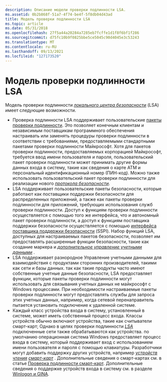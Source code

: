 ```yaml
---
description: Описание модели проверки подлинности LSA.
ms.assetid: 0b2b868f-51a7-4f74-be4f-5f8db04d43ad
title: Модель проверки подлинности LSA
ms.topic: article
ms.date: 05/31/2018
ms.openlocfilehash: 27f5a44a20284a7285eb7fcffe1d1f8f6bf1f286
ms.sourcegitcommit: d75fc10b9f0825bbe5ce5045c90d4045e3c53243
ms.translationtype: MT
ms.contentlocale: ru-RU
ms.lasthandoff: 09/13/2021
ms.locfileid: "127173520"
---
```

# <a name="lsa-authentication-model"></a>Модель проверки подлинности LSA

Модель проверки подлинности [*локального центра безопасности*](../secgloss/l-gly.md) (LSA) имеет следующие возможности.

-   Проверка подлинности LSA поддерживает пользовательские [пакеты проверки подлинности](authentication-packages.md). Это позволяет конечным клиентам и независимым поставщикам программного обеспечения настраивать или заменять процедуры проверки подлинности в соответствии с требованиями, предоставляемыми стандартными пакетами проверки подлинности Майкрософт. Хотя для пакетов проверки подлинности, предоставляемых корпорацией Майкрософт, требуется ввод имени пользователя и пароля, пользовательский пакет проверки подлинности может принимать другие формы данных входа в систему, такие как сведения о карте ATM и персональный идентификационный номер (ПИН-код). Можно также использовать пользовательский пакет проверки подлинности для реализации нового [*протокола безопасности*](../secgloss/s-gly.md).
-   LSA поддерживает пользовательские пакеты безопасности, которые работают как поставщики поддержки безопасности для распределенных приложений, а также как пакеты проверки подлинности для приложений, требующих использования служб проверки подлинности. Доступ к функциям проверки подлинности осуществляется с помощью того же интерфейса, что и автономный пакет проверки подлинности, а доступ к функциям поставщика поддержки безопасности осуществляется с помощью [интерфейса поставщика поддержки безопасности](sspi.md) (SSPI). Набор функций LSA, доступных для настраиваемых пакетов безопасности, позволяет им предоставлять расширенные функции безопасности, такие как создание маркера и [*дополнительное управление учетными данными*](../secgloss/s-gly.md) .
-   LSA поддерживает разнородное Управление учетными данными для взаимодействия с продуктами сторонних производителей, такими как сети и базы данных. так как такие продукты часто имеют собственные учетные данные безопасности, LSA предоставляет функции, которые пакеты проверки подлинности могут использовать для связывания учетных данных не майкрософт с Windows процессами. При необходимости настраиваемые пакеты проверки подлинности могут предоставлять службы для запроса этих учетных данных, например, когда сетевой перенаправитель пытается установить подключение к удаленной системе.
-   Каждый класс устройства входа в систему, установленный в системе, может иметь собственный процесс входа. Классы устройств обычно включают устройства, такие как считыватели смарт-карт; Однако в целях проверки подлинности [*LSA*](../secgloss/l-gly.md) подключенные сети также обрабатываются как устройства. по умолчанию операционная система Windows предоставляет процесс входа в систему, который поддерживает вход с использованием имени пользователя и пароля с помощью клавиатуры. Разработчики могут добавить поддержку других устройств, например [*устройств чтения*](../secgloss/r-gly.md) [*смарт-карт*](../secgloss/s-gly.md) . Дополнительные сведения о смарт-картах см. в статье [Проверка подлинности смарт-карт](smart-card-authentication.md). Дополнительные сведения о поддержке устройств входа в систему см. в разделе [Winlogon и GINA](winlogon-and-gina.md).

 

 
